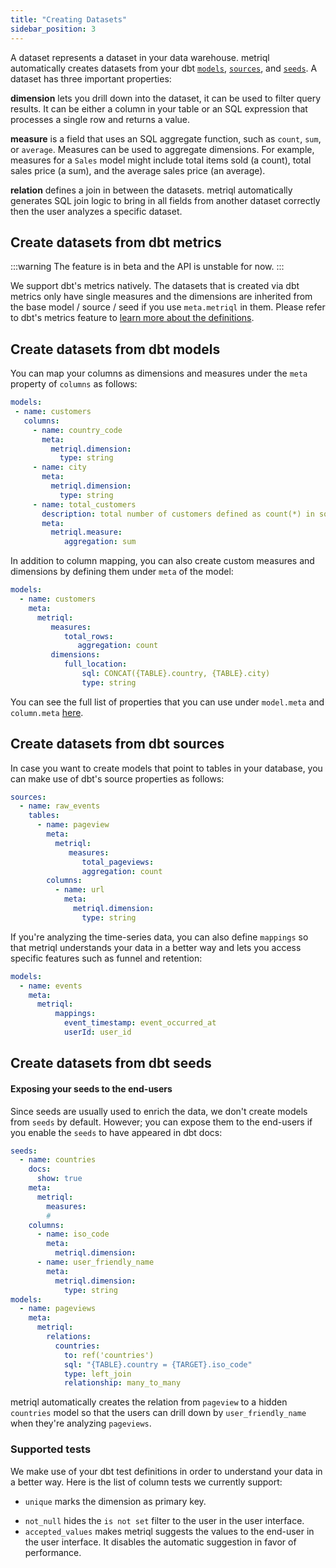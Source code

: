 ```yaml
---
title: "Creating Datasets"
sidebar_position: 3
---
```


A dataset represents a dataset in your data warehouse. metriql automatically creates datasets from your dbt [`models`](https://docs.getdbt.com/docs/building-a-dbt-project/building-models), [`sources`](https://docs.getdbt.com/docs/building-a-dbt-project/using-sources), and [`seeds`](https://docs.getdbt.com/docs/building-a-dbt-project/seeds). A dataset has three important properties:

**dimension** lets you drill down into the dataset, it can be used to filter query results. It can be either a column in your table or an SQL expression that processes a single row and returns a value.

**measure** is a field that uses an SQL aggregate function, such as `count`, `sum`, or `average`. Measures can be used to aggregate dimensions. For example, measures for a `Sales` model might include total items sold (a count), total sales price (a sum), and the average sales price (an average). 

**relation** defines a join in between the datasets. metriql automatically generates SQL join logic to bring in all fields from another dataset correctly then the user analyzes a specific dataset.

## Create datasets from dbt metrics

:::warning
The feature is in beta and the API is unstable for now.
:::

We support dbt's metrics natively. The datasets that is created via dbt metrics only have single measures and the dimensions are inherited from the base model / source / seed if you use `meta.metriql` in them. Please refer to dbt's metrics feature to [learn more about the definitions](https://docs.getdbt.com/docs/building-a-dbt-project/metrics).


## Create datasets from dbt models

You can map your columns as dimensions and measures under the `meta` property of `columns` as follows:

```yml
models:
 - name: customers
   columns:
     - name: country_code
       meta:
         metriql.dimension:
           type: string
     - name: city
       meta:
         metriql.dimension:
           type: string
     - name: total_customers
       description: total number of customers defined as count(*) in sql
       meta:
         metriql.measure:
    	    aggregation: sum
```

In addition to column mapping, you can also create custom measures and dimensions by defining them under `meta` of the model:

```yml
models:
  - name: customers
    meta:
      metriql:
         measures:
            total_rows:
               aggregation: count
         dimensions:
            full_location:
	            sql: CONCAT({TABLE}.country, {TABLE}.city)   
	            type: string
```

You can see the full list of properties that you can use under `model.meta` and `column.meta` [here](/reference/dataset.md).

## Create datasets from dbt sources

In case you want to create models that point to tables in your database, you can make use of dbt's source properties as follows:

```yml
sources:
  - name: raw_events
    tables:
      - name: pageview
        meta:
          metriql:
             measures:
                total_pageviews:
                aggregation: count
        columns:
          - name: url
            meta:
              metriql.dimension:
                type: string
```

If you're analyzing the time-series data, you can also define `mappings` so that metriql understands your data in a better way and lets you access specific features such as funnel and retention:


```yml
models:
  - name: events
    meta:
      metriql:
	      mappings:
	        event_timestamp: event_occurred_at
	        userId: user_id
```

## Create datasets from dbt seeds

#### Exposing your seeds to the end-users
Since seeds are usually used to enrich the data, we don't create models from `seeds` by default. However; you can expose them to the end-users if you enable the `seeds` to have appeared in dbt docs:

```yml
seeds:
  - name: countries
    docs:
      show: true
    meta:
      metriql:
        measures:
        #
    columns:
      - name: iso_code
        meta:
          metriql.dimension:
      - name: user_friendly_name
        meta:
          metriql.dimension: 
            type: string
models:
  - name: pageviews
    meta:
      metriql:
        relations:
          countries:
            to: ref('countries')
            sql: "{TABLE}.country = {TARGET}.iso_code"
            type: left_join 
            relationship: many_to_many
```

metriql automatically creates the relation from `pageview` to a hidden `countries` model so that the users can drill down by `user_friendly_name` when they're analyzing `pageviews`.

### Supported tests

We make use of your dbt test definitions in order to understand your data in a better way. Here is the list of column tests we currently support:

* `unique` marks the dimension as primary key. 
<!-- * metriql needs a primary key dimension to calculate [symmetric aggregates](/reference/relation/#symmetric-aggregates) as there must be a unique key in a model. -->
* `not_null` hides the `is not set` filter to the user in the user interface.
* `accepted_values` makes metriql suggests the values to the end-user in the user interface. It disables the automatic suggestion in favor of performance.